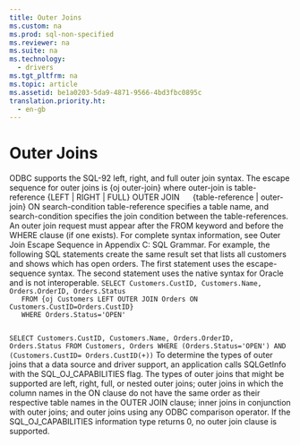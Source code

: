 ```yaml
---
title: Outer Joins
ms.custom: na
ms.prod: sql-non-specified
ms.reviewer: na
ms.suite: na
ms.technology: 
  - drivers
ms.tgt_pltfrm: na
ms.topic: article
ms.assetid: be1a0203-5da9-4871-9566-4bd3fbc0895c
translation.priority.ht: 
  - en-gb
---
```

# Outer Joins
<?xml version="1.0" encoding="utf-8"?>
<developerReferenceWithoutSyntaxDocument xmlns="http://ddue.schemas.microsoft.com/authoring/2003/5" xmlns:xlink="http://www.w3.org/1999/xlink" xmlns:xsi="http://www.w3.org/2001/XMLSchema-instance" xsi:schemaLocation="http://ddue.schemas.microsoft.com/authoring/2003/5 http://dduestorage.blob.core.windows.net/ddueschema/developer.xsd">
  <introduction>
    <para>ODBC supports the SQL-92 left, right, and full outer join syntax. The escape sequence for outer joins is</para>
    <para>         <legacyBold>{oj</legacyBold> <legacyItalic>outer-join</legacyItalic><legacyBold>}</legacyBold></para>
    <para>where <legacyItalic>outer-join</legacyItalic> is</para>
    <para>         <legacyItalic>table-reference</legacyItalic> {<legacyBold>LEFT | RIGHT | FULL} OUTER JOIN</legacyBold>      {<legacyItalic>table-reference</legacyItalic> | <legacyItalic>outer-join</legacyItalic>} <legacyBold>ON</legacyBold> <legacyItalic>search-condition</legacyItalic></para>
    <para>         <legacyItalic>table-reference</legacyItalic> specifies a table name, and <legacyItalic>search-condition</legacyItalic> specifies the join condition between the <legacyItalic>table-references</legacyItalic>.</para>
    <para>An outer join request must appear after the <legacyBold>FROM</legacyBold> keyword and before the <legacyBold>WHERE</legacyBold> clause (if one exists). For complete syntax information, see <legacyLink xlink:href="2cfd1525-6677-4d36-9b9e-730496853750">Outer Join Escape Sequence</legacyLink> in Appendix C: SQL Grammar.</para>
    <para>For example, the following SQL statements create the same result set that lists all customers and shows which has open orders. The first statement uses the escape-sequence syntax. The second statement uses the native syntax for Oracle and is not interoperable.</para>
    <code>SELECT Customers.CustID, Customers.Name, Orders.OrderID, Orders.Status
   FROM {oj Customers LEFT OUTER JOIN Orders ON Customers.CustID=Orders.CustID}
   WHERE Orders.Status='OPEN'

SELECT Customers.CustID, Customers.Name, Orders.OrderID, Orders.Status
   FROM Customers, Orders
   WHERE (Orders.Status='OPEN') AND (Customers.CustID= Orders.CustID(+))</code>
    <para>To determine the types of outer joins that a data source and driver support, an application calls <legacyBold>SQLGetInfo</legacyBold> with the SQL_OJ_CAPABILITIES flag. The types of outer joins that might be supported are left, right, full, or nested outer joins; outer joins in which the column names in the <legacyBold>ON</legacyBold> clause do not have the same order as their respective table names in the <legacyBold>OUTER JOIN </legacyBold>clause; inner joins in conjunction with outer joins; and outer joins using any ODBC comparison operator. If the SQL_OJ_CAPABILITIES information type returns 0, no outer join clause is supported.</para>
  </introduction>
  <relatedTopics />
</developerReferenceWithoutSyntaxDocument>